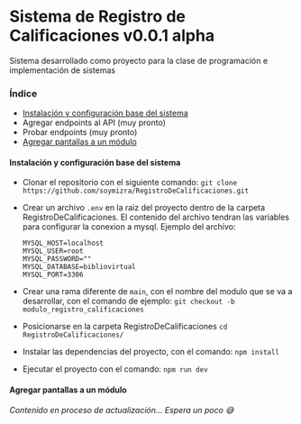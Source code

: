 # Sistema de Registro de Calificaciones v0.0.1 alpha
Sistema desarrollado como proyecto para la clase de programación e implementación de sistemas

### Índice
- [Instalación y configuración base del sistema](https://github.com/soymizra/RegistroDeCalificaciones#instalar-y-ejecutar-el-proyecto)
- Agregar endpoints al API (muy pronto)
- Probar endpoints (muy pronto)
- [Agregar pantallas a un módulo](https://github.com/soymizra/RegistroDeCalificaciones#agregar-pantallas-a-un-módulo)

#### Instalación y configuración base del sistema
- Clonar el repositorio con el siguiente comando:
    ``` git clone https://github.com/soymizra/RegistroDeCalificaciones.git ```


- Crear un archivo `.env` en la raiz del proyecto dentro de la carpeta RegistroDeCalificaciones. El contenido del archivo tendran las variables para configurar la conexion a mysql. Ejemplo del archivo:
    ``` 
    MYSQL_HOST=localhost
    MYSQL_USER=root
    MYSQL_PASSWORD=""
    MYSQL_DATABASE=bibliovirtual
    MYSQL_PORT=3306
    ```
- Crear una rama diferente de ```main```, con el nombre del modulo que se va a desarrollar, con el comando de ejemplo: ``` git checkout -b modulo_registro_calificaciones ```

- Posicionarse en la carpeta RegistroDeCalificaciones
    ``` cd RegistroDeCalificaciones/ ```

- Instalar las dependencias del proyecto, con el comando: ``` npm install  ```


- Ejecutar el proyecto con el comando: ``` npm run dev ```

#### Agregar pantallas a un módulo

*Contenido en proceso de actualización... Espera un poco 😅*